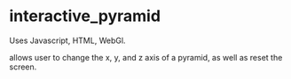 # interactive_pyramid
Uses Javascript, HTML, WebGl.

allows user to change the x, y, and z axis of a pyramid, as well as reset the screen.
